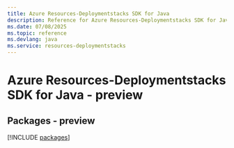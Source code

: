 ```yaml
---
title: Azure Resources-Deploymentstacks SDK for Java
description: Reference for Azure Resources-Deploymentstacks SDK for Java
ms.date: 07/08/2025
ms.topic: reference
ms.devlang: java
ms.service: resources-deploymentstacks
---
```

# Azure Resources-Deploymentstacks SDK for Java - preview
## Packages - preview
[!INCLUDE [packages](resources-deploymentstacks-index.md)]